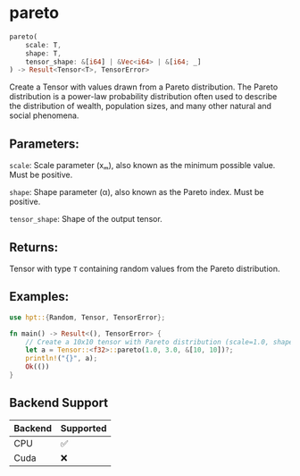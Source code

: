 # pareto
```rust
pareto(
    scale: T,
    shape: T,
    tensor_shape: &[i64] | &Vec<i64> | &[i64; _]
) -> Result<Tensor<T>, TensorError>
```
Create a Tensor with values drawn from a Pareto distribution. The Pareto distribution is a power-law probability distribution often used to describe the distribution of wealth, population sizes, and many other natural and social phenomena.

## Parameters:
`scale`: Scale parameter (xₘ), also known as the minimum possible value. Must be positive.

`shape`: Shape parameter (α), also known as the Pareto index. Must be positive.

`tensor_shape`: Shape of the output tensor.

## Returns:
Tensor with type `T` containing random values from the Pareto distribution.

## Examples:
```rust
use hpt::{Random, Tensor, TensorError};

fn main() -> Result<(), TensorError> {
    // Create a 10x10 tensor with Pareto distribution (scale=1.0, shape=3.0)
    let a = Tensor::<f32>::pareto(1.0, 3.0, &[10, 10])?;
    println!("{}", a);
    Ok(())
}
```
## Backend Support
| Backend | Supported |
|---------|-----------|
| CPU     | ✅         |
| Cuda    | ❌        |